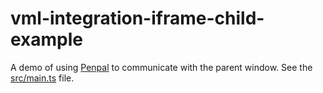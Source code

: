 # vml-integration-iframe-child-example

A demo of using [Penpal](https://github.com/Aaronius/penpal) to communicate with the parent window.  See the [src/main.ts](.src/main.ts) file.
